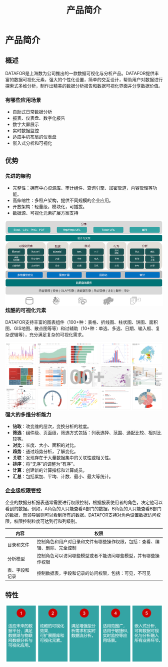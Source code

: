 ﻿---
id: cpjj-cpjs
title: 产品简介
sidebar_position: 1
---
# 产品简介

## 概述

DATAFOR是上海数为公司推出的一款数据可视化与分析产品。DATAFOR提供丰富的数据可视化元素，强大的个性化设置，简单的交互设计，帮助用户对数据进行探索式多维分析，制作出精美的数据分析报告和数据可视化界面并分享数据价值。

### 有哪些应用场景

- 自助式日常数据分析
- 报表、仪表盘、数字化报告
- 数字大屏展示
- 实时数据监控
- 适应手机布局的仪表盘
- 嵌入式分析和可视化

## 优势

### 先进的架构

- 完整性：拥有中心资源库、审计组件、查询引擎、加密管道，内容管理等功能。
- 高伸缩性：多租户架构，提供不同规模的企业应用。
- 开放架构：轻量级，模块化，可插拔。
- 数据源、可视化元素扩展方案支持

<img src="../images/image-20220203194336117.png"  align="left" />

### 炫酷的可视化元素

DATAFOR支持丰富的图表组件（100+种：表格、折线图、柱状图、饼图、面积图、GIS地图、散点图等等）和过辅助（10+种：单选、多选、日期、输入框、复杂逻辑等），充分满足复杂的可视化需求。

<img src="../../static/img/datafor/introduce/image-20220203200255294.png"  align="left" />

### 强大的多维分析能力

- **钻取**：改变维的层次，变换分析的粒度。
- **筛选**：组件级、页面级，筛选方式包括：列表选择、范围、通配比较、相对比较等。
- **对比**：长度、大小、面积的对比。
- **趋势**：通过趋势分析，了解变化。
- **关联**：发现存在于大量数据集中的关联性或相关性。
- **排序**：将“无序”的调整为“有序”。
- **计算**：创建新的计算指标和计算成员。
- **汇总**：包括累加、平均、计数、最小、最大等统计。

### 企业级权限管控

企业的数据分析报表通常需要进行权限控制，根据报表使用者的角色，决定他可以看到的数据。例如，A角色的人只能查看A部门的数据，B角色的人只能查看B部门的数据，而领导层则可以看到所有的数据。DATAFOR支持对角色设置数据访问权限，权限控制粒度可达到行和列级别。

| 内容           | 权限                                                         |
| -------------- | ------------------------------------------------------------ |
| 目录和文件     | 控制角色和用户对目录和文件有哪些操作权限，包括：查看、编辑、删除、完全控制 |
| 分析模型       | 控制角色可以访问哪些模型或者不能访问哪些模型，并有哪些操作权限 |
| 表、字段和记录 | 控制数据表，字段和记录的访问权限，包括：可见，不可见         |

## 特性

<img src="../../static/img/datafor/introduce/image-20220203213715684.png"  align="left" />
